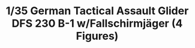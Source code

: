 ---
layout: product
title: "1/35 German Tactical Assault Glider DFS 230 B-1 w/Fallschirmjäger (4 Figures)"
price: "TBA" 
desc: "Maketa"
img_path: "/assets/img/BRNC35039.webp"
brand: "Bronco"
available: false
special_offer: false
new: false
soon: false
cat: "010000"
subcat: "015800"
subsubcat: "0N/A"
sifra: "BRNC35039"
popular: false
---